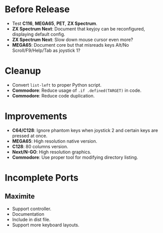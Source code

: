 # Before Release

- Test **C116**, **MEGA65**, **PET**, **ZX Spectrum**.
- **ZX Spectrum Next**: Document that keyjoy can be reconfigured, displaying default config.
- **ZX Spectrum Next**: Slow down mouse cursor even more?
- **MEGA65**: Document core but that misreads keys  Alt/No Scroll/F9/Help/Tab as joystick 1?

# Cleanup

- Convert `list-left` to proper Python script.
- **Commodore**: Reduce usage of `.if .defined(TARGET)` in code.
- **Commodore**: Reduce code duplication.

# Improvements

- **C64/C128**: Ignore phantom keys when joystick 2 and certain keys are pressed at once.
- **MEGA65**: High resolution native version.
- **C128**: 80 columns version.
- **Next/N-GO**: High resolution graphics.
- **Commodore**: Use proper tool for modifying directory listing.

# Incomplete Ports

## Maximite

- Support controller.
- Documentation
- Include in dist file.
- Support more keyboard layouts.
